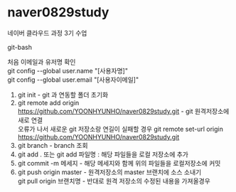 # naver0829study
네이버 클라우드 과정 3기 수업





git-bash

처음 이메일과 유저명 확인  
git config --global user.name "[사용자명]"  
git config --global user.email "[사용자이메일]"


1. git init - git 과 연동할 폴더 초기화
2. git remote add origin https://github.com/YOONHYUNHO/naver0829study.git - git 원격저장소에 새로 연결                          
   오류가 나서 새로운 git 저장소랑 연길이 실패할 경우  git remote set-url origin https://github.com/YOONHYUNHO/naver0829study.git  
3. git branch - branch 조회
4. git add . 또는 git add 파일명 : 해당 파일들을 로컬 저장소에 추가
5. git commit -m 메세지 - 해당 메세지와 함께 위의 파일들을 로컬저장소에 커밋
6. git push origin master - 원격저장소의 master 브랜치에 소스 소내기  
 git pull origin 브랜치명 - 반대로 원격 저장소의 수정된 내용을 가져올경우 



